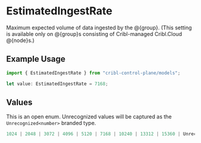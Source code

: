 # EstimatedIngestRate

Maximum expected volume of data ingested by the @{group}. (This setting is available only on @{group}s consisting of Cribl-managed Cribl.Cloud @{node}s.)

## Example Usage

```typescript
import { EstimatedIngestRate } from "cribl-control-plane/models";

let value: EstimatedIngestRate = 7168;
```

## Values

This is an open enum. Unrecognized values will be captured as the `Unrecognized<number>` branded type.

```typescript
1024 | 2048 | 3072 | 4096 | 5120 | 7168 | 10240 | 13312 | 15360 | Unrecognized<number>
```